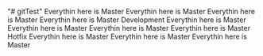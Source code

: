 "# gitTest" 
Everythin here is Master
Everythin here is Master
Everythin here is Master
Everythin here is Master
Development
Everythin here is Master
Everythin here is Master
Everythin here is Master
Everythin here is Master
Hotfix
Everythin here is Master
Everythin here is Master
Everythin here is Master
